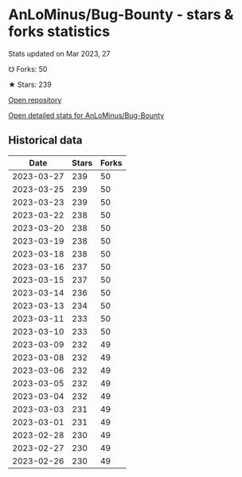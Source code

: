 # AnLoMinus/Bug-Bounty - stars & forks statistics

Stats updated on Mar 2023, 27

☋ Forks: 50

★ Stars: 239

[Open repository](https://github.com/AnLoMinus/Bug-Bounty)

[Open detailed stats for AnLoMinus/Bug-Bounty](https://reviewgithub.com/rep/AnLoMinus/Bug-Bounty)

## Historical data
| Date | Stars | Forks |
|------|-------|-------|
| 2023-03-27 | 239 | 50 | 
| 2023-03-25 | 239 | 50 | 
| 2023-03-23 | 239 | 50 | 
| 2023-03-22 | 238 | 50 | 
| 2023-03-20 | 238 | 50 | 
| 2023-03-19 | 238 | 50 | 
| 2023-03-18 | 238 | 50 | 
| 2023-03-16 | 237 | 50 | 
| 2023-03-15 | 237 | 50 | 
| 2023-03-14 | 236 | 50 | 
| 2023-03-13 | 234 | 50 | 
| 2023-03-11 | 233 | 50 | 
| 2023-03-10 | 233 | 50 | 
| 2023-03-09 | 232 | 49 | 
| 2023-03-08 | 232 | 49 | 
| 2023-03-06 | 232 | 49 | 
| 2023-03-05 | 232 | 49 | 
| 2023-03-04 | 232 | 49 | 
| 2023-03-03 | 231 | 49 | 
| 2023-03-01 | 231 | 49 | 
| 2023-02-28 | 230 | 49 | 
| 2023-02-27 | 230 | 49 | 
| 2023-02-26 | 230 | 49 | 

